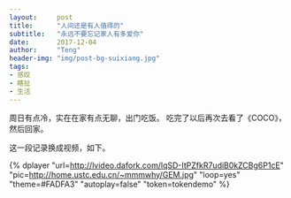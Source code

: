 ```yaml
---
layout:     post
title:      "人间还是有人值得的"
subtitle:   "永远不要忘记家人有多爱你"
date:       2017-12-04
author:     "Teng"
header-img: "img/post-bg-suixiang.jpg"
tags:
- 感叹
- 瞎扯
- 生活
---
```


周日有点冷，实在在家有点无聊，出门吃饭。
吃完了以后再次去看了《COCO》，然后回家。

这一段记录换成视频，如下。

{% dplayer "url=http://lvideo.dafork.com/lqSD-ItPZfkR7udiB0kZCBg6P1cE"  "pic=http://home.ustc.edu.cn/~mmmwhy/GEM.jpg" "loop=yes" "theme=#FADFA3" "autoplay=false" "token=tokendemo" %}

